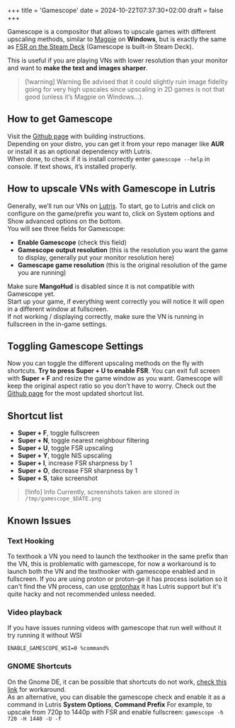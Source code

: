 +++
title = 'Gamescope'
date = 2024-10-22T07:37:30+02:00
draft = false
+++

Gamescope is a compositor that allows to upscale games with different upscaling methods, similar to [Magpie](/windows/magpie) on **Windows**, but is exactly the same as [FSR on the Steam Deck](/steam-deck/amd-fsr) (Gamescope is built-in Steam Deck).

This is useful if you are playing VNs with lower resolution than your monitor and want to **make the text and images sharper**.

> [!warning] Warning
> Be advised that it could slightly ruin image fidelity going for very high upscales since upscaling in 2D games is not that good (unless it’s Magpie on Windows…).

## How to get Gamescope

Visit the [Github page](https://github.com/Plagman/gamescope) with building instructions.\
Depending on your distro, you can get it from your repo manager like **AUR** or install it as an optional dependency with Lutris.\
When done, to check if it is install correctly enter `gamescope --help` in console. If text shows, it’s installed properly.

## How to upscale VNs with Gamescope in Lutris

Generally, we’ll run our VNs on [Lutris](/linux/lutris). 
To start, go to Lutris and click on configure on the game/prefix you want to, click on System options and Show advanced options on the bottom.\
You will see three fields for Gamescope:

* **Enable Gamescope** (check this field)
* **Gamescope output resolution** (this is the resolution you want the game to display, generally put your monitor resolution here)
* **Gamescape game resolution** (this is the original resolution of the game you are running)

Make sure **MangoHud** is disabled since it is not compatible with Gamescope yet.\
Start up your game, if everything went correctly you will notice it will open in a different window at fullscreen.\
If not working / displaying correctly, make sure the VN is running in fullscreen in the in-game settings.

## Toggling Gamescope Settings

Now you can toggle the different upscaling methods on the fly with shortcuts. **Try to press Super + U to enable FSR**.
You can exit full screen with **Super + F** and resize the game window as you want. Gamescope will keep the original aspect ratio so you don’t have to worry.
Check out the [Github page](https://github.com/Plagman/gamescope) for the most updated shortcut list.

## Shortcut list

* **Super + F**, toggle fullscreen
* **Super + N**, toggle nearest neighbour filtering
* **Super + U**, toggle FSR upscaling
* **Super + Y**, toggle NIS upscaling
* **Super + I**, increase FSR sharpness by 1
* **Super + O**, decrease FSR sharpness by 1
* **Super + S**, take screenshot

> [!info] Info
> Currently, screenshots taken are stored in `/tmp/gamescope_$DATE.png`

## Known Issues

### Text Hooking
To texthook a VN you need to launch the texthooker in the same prefix than the VN, this is problematic with gamescope,
for now a workaround is to launch both the VN and the texthooker with gamescope enabled and in fullscreen.
If you are using proton or proton-ge it has process isolation so it can't find the VN process, can use [protonhax](https://github.com/Will40/protonhax/) it has Lutris support but it's quite hacky and not recommended unless needed.

### Video playback

If you have issues running videos with gamescope that run well without it try running it without WSI

```
ENABLE_GAMESCOPE_WSI=0 %command%
```

### GNOME Shortcuts

On the Gnome DE, it can be possible that shortcuts do not work, [check this link](https://github.com/Plagman/gamescope/issues/424#issuecomment-1260049969) for workaround.\
As an alternative, you can disable the gamescope check and enable it as a command in Lutris **System Options**, **Command Prefix**
For example, to upscale from 720p to 1440p with FSR and enable fullscreen: `gamescope -h 720 -H 1440 -U -f`
